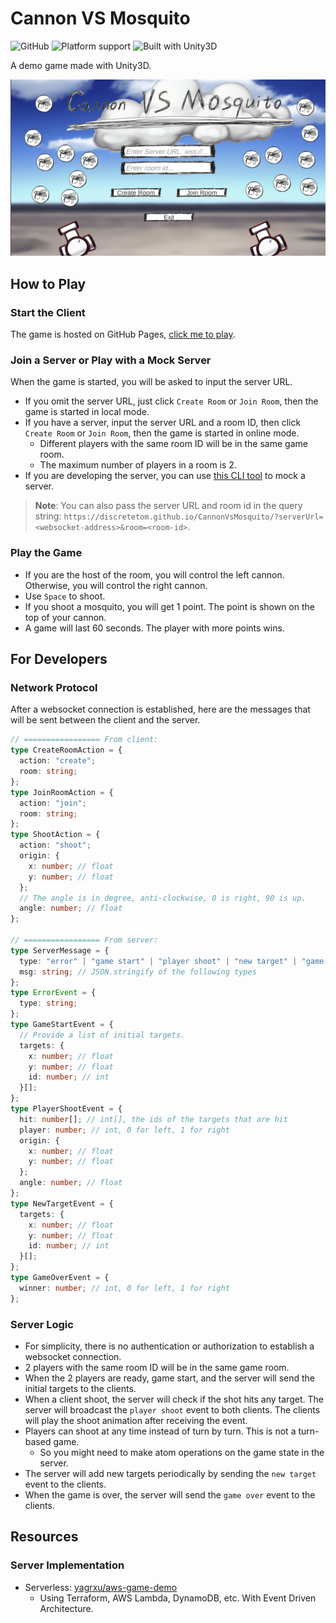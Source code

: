 # Cannon VS Mosquito

![GitHub](https://img.shields.io/github/license/DiscreteTom/CannonVsMosquito?style=flat-square)
![Platform support](https://img.shields.io/badge/platform-WebGL-green?style=flat-square)
![Built with Unity3D](https://img.shields.io/badge/Built%20with-Unity3D-lightgrey?style=flat-square)

A demo game made with Unity3D.

![title](./img/title.png)

## How to Play

### Start the Client

The game is hosted on GitHub Pages, [click me to play](https://discretetom.github.io/CannonVsMosquito/).

### Join a Server or Play with a Mock Server

When the game is started, you will be asked to input the server URL.

- If you omit the server URL, just click `Create Room` or `Join Room`, then the game is started in local mode.
- If you have a server, input the server URL and a room ID, then click `Create Room` or `Join Room`, then the game is started in online mode.
  - Different players with the same room ID will be in the same game room.
  - The maximum number of players in a room is 2.
- If you are developing the server, you can use [this CLI tool](https://github.com/DiscreteTom/ws-server) to mock a server.

> **Note**: You can also pass the server URL and room id in the query string: `https://discretetom.github.io/CannonVsMosquito/?serverUrl=<websocket-address>&room=<room-id>`.

### Play the Game

- If you are the host of the room, you will control the left cannon. Otherwise, you will control the right cannon.
- Use `Space` to shoot.
- If you shoot a mosquito, you will get 1 point. The point is shown on the top of your cannon.
- A game will last 60 seconds. The player with more points wins.

## For Developers

### Network Protocol

After a websocket connection is established, here are the messages that will be sent between the client and the server.

```ts
// ================= From client:
type CreateRoomAction = {
  action: "create";
  room: string;
};
type JoinRoomAction = {
  action: "join";
  room: string;
};
type ShootAction = {
  action: "shoot";
  origin: {
    x: number; // float
    y: number; // float
  };
  // The angle is in degree, anti-clockwise, 0 is right, 90 is up.
  angle: number; // float
};

// ================= From server:
type ServerMessage = {
  type: "error" | "game start" | "player shoot" | "new target" | "game over";
  msg: string; // JSON.stringify of the following types
};
type ErrorEvent = {
  type: string;
};
type GameStartEvent = {
  // Provide a list of initial targets.
  targets: {
    x: number; // float
    y: number; // float
    id: number; // int
  }[];
};
type PlayerShootEvent = {
  hit: number[]; // int[], the ids of the targets that are hit
  player: number; // int, 0 for left, 1 for right
  origin: {
    x: number; // float
    y: number; // float
  };
  angle: number; // float
};
type NewTargetEvent = {
  targets: {
    x: number; // float
    y: number; // float
    id: number; // int
  }[];
};
type GameOverEvent = {
  winner: number; // int, 0 for left, 1 for right
};
```

### Server Logic

- For simplicity, there is no authentication or authorization to establish a websocket connection.
- 2 players with the same room ID will be in the same game room.
- When the 2 players are ready, game start, and the server will send the initial targets to the clients.
- When a client shoot, the server will check if the shot hits any target. The server will broadcast the `player shoot` event to both clients. The clients will play the shoot animation after receiving the event.
- Players can shoot at any time instead of turn by turn. This is not a turn-based game.
  - So you might need to make atom operations on the game state in the server.
- The server will add new targets periodically by sending the `new target` event to the clients.
- When the game is over, the server will send the `game over` event to the clients.

## Resources

### Server Implementation

- Serverless: [yagrxu/aws-game-demo](https://github.com/yagrxu/aws-game-demo)
  - Using Terraform, AWS Lambda, DynamoDB, etc. With Event Driven Architecture.
